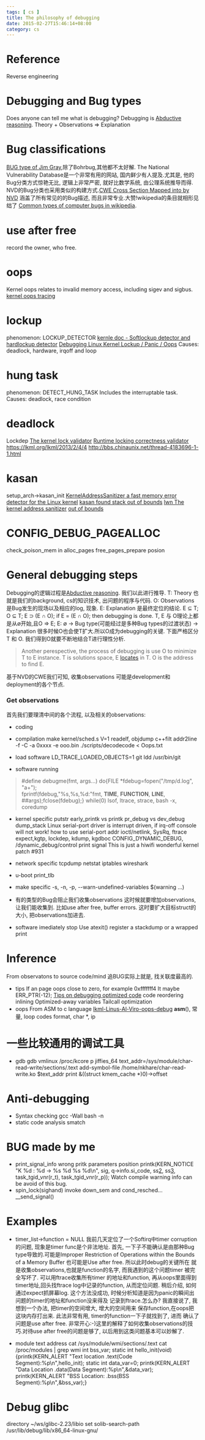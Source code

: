 ```yaml
---
tags: [ cs ] 
title: The philosophy of debugging
date: 2015-02-27T15:46:14+08:00 
category: cs
---
```


# Reference
Reverse engineering

# Debugging and Bug types
Does anyone can tell me what is debugging? Debugging is [Abductive reasoning][1].
Theory + Observations => Explanation

# Bug classifications
[BUG type of Jim Gray][2],除了Bohrbug,其他都不太好解.
The National Vulnerability Database是一个非常有用的网站, 国内鲜少有人提及.尤其是,
他的Bug分类方式惊艳无比, 逻辑上非常严密, 就好比数学系统, 由公理系统推导而得.
NVD的Bug分类也采用类似的构建方式.[CWE Cross Section Mapped into by NVD][3] 
涵盖了所有常见的的Bug描述, 而且非常专业.大赞!wikipedia的条目就相形见绌了
[Common types of computer bugs in wikipedia][4].

# use after free
record the owner, who free.

# oops
Kernel oops relates to invalid memory access, including sigev and sigbus.
[kernel oops tracing](https://www.kernel.org/doc/Documentation/oops-tracing.txt)

# lockup
phenomenon: LOCKUP_DETECTOR
[kernle doc - Softlockup detector and hardlockup detector](https://www.kernel.org/doc/Documentation/lockup-watchdogs.txt)
[Debugging Linux Kernel Lockup / Panic / Oops](http://www.av8n.com/computer/htm/kernel-lockup.htm)
Causes: deadlock, hardware, irqoff and loop

# hung task
phenomenon: DETECT_HUNG_TASK
Includes the interruptable task.
Causes: deadlock, race condition

# deadlock
Lockdep
[The kernel lock validator](https://lwn.net/Articles/185666/)
[Runtime locking correctness validator](https://www.kernel.org/doc/Documentation/locking/lockdep-design.txt)
https://lkml.org/lkml/2013/2/4/4
http://bbs.chinaunix.net/thread-4183696-1-1.html

# kasan
setup_arch->kasan_init
[KernelAddressSanitizer a fast memory error detector for the Linux kernel](http://events.linuxfoundation.org/sites/events/files/slides/LinuxCon%20North%20America%202015%20KernelAddressSanitizer.pdf)
[kasan found stack out of bounds](https://github.com/zfsonlinux/zfs/pull/4708/commits/01709937be3c28a89eff83e0e657a72826947506)
[lwn The kernel address sanitizer](https://lwn.net/Articles/612153/)
[out of bounds](https://lkml.org/lkml/2014/12/3/128)

# CONFIG_DEBUG_PAGEALLOC
check_poison_mem in alloc_pages
free_pages_prepare posion


# General debugging steps
Debugging的逻辑过程是[Abductive reasoning][1]. 我们以此进行推导.
T: Theory 也就是我们的background, cs的知识技术, 出问题的程序与代码.
O: Observations 是Bug发生的现场以及相应的log, 现象.
E: Explanation 是最终定位的结论.
E ⊆ T; O ⊆ T; E ⊃ (E ∩ O); 
if E = (E ∩ O); then debugging is done.
T, E 与 O理论上都是从∅开始,且O => E;
E: ∅ -> Bug type(可能经过是多种Bug types的过渡状态) -> Explanation 
很多时候O也会使T扩大.所以O成为debugging的关键.
下面严格区分T 和 O. 我们得到O就要不断地结合T进行理性分析.
> Another perespective, 
> the process of debugging is use O to minimize T to E instance.
> T is solutions space, E [locates][5] in T. O is the address to find E.

基于NVD的CWE我们可知, 收集observations 可能是development和deployment的各个节点.

### Get observations
首先我们要理清中间的各个流程, 以及相关的observations:

* coding 

* compilation
make kernel/sched.s V=1
readelf, objdump
c++filt 
addr2line -f -C -a 0xxxx -e ooo.bin
./scripts/decodecode < Oops.txt
* load software
LD_TRACE_LOADED_OBJECTS=1 git 
ldd /usr/bin/git
* software running
> #define debugme(fmt, args...) do{FILE *fdebug=fopen("/tmp/d.log", "a+"); \
> fprintf(fdebug,"%s,%s,%d:"fmt, __TIME__, __FUNCTION__, __LINE__, ##args);fclose(fdebug);} while(0)
lsof, ltrace, strace, bash -x, coredump
  * kernel specific
putstr early_printk vs printk pr_debug vs dev_debug dump_stack
Linux serial-port driver is interrupt driven, if irq-off console will not work!
how to use serial-port addr
ioctl/netlink, SysRq, ftrace expect,kgtp, lockdep, kdump, kgdboc
CONFIG_DYNAMIC_DEBUG, <debugfs>/dynamic_debug/control
print signal This is just a hiwifi wonderful kernel patch #931
  * network specific
tcpdump netstat iptables wireshark
  * u-boot
print_tlb
  * make specific
-s, -n, -p, --warn-undefined-variables
$(warning ...)
  * 有的类型的Bug会阻止我们收集observations
这时候就要增加observations,让我们能收集到. 比如use after free, buffer errors.
这时要扩大目标struct的大小, 把observations加进去.

* software imediately stop
Use atexit() register a stackdump or a wrapped print

# Inference 
From observatons to source code/mind 
追BUG实际上就是, 找关联度最高的.

* tips
If an page oops close to zero, for example 0xfffffff4
It maybe ERR_PTR(-12);
[Tips on debugging optimized code](http://www.stlinux.com/devel/debug/jtag/build?q=node/82)
code reordering inlining Optimized-away variables Tailcall optimization
* oops
From ASM to c language
[lkml-Linus-Al-Viro-oops-debug](http://yarchive.net/comp/linux/oops_decoding.html)
__asm__(), 常量, loop codes format, char *, ip 

[1]: https://en.wikipedia.org/wiki/Abductive_reasoning#Logic-based_abduction
[2]: http://www.opensourceforu.com/2010/10/joy-of-programming-types-of-bugs
[3]: https://nvd.nist.gov/cwe.cfm
[4]: https://en.wikipedia.org/wiki/Software_bug#Common_types_of_computer_bugs
[5]: https://nvd.nist.gov/cwe.cfm#cweIdEntry-CWE-1

# 一些比较通用的调试工具
* gdb
gdb vmlinux /proc/kcore
p jiffies_64
text_addr=/sys/module/char-read-write/sections/.text
add-symbol-file /home/nkhare/char-read-write.ko $text_addr
print &((struct kmem_cache *)0)->offset

# Anti-debugging
* Syntax checking
gcc -Wall
bash -n
* static code analysis
smatch

# BUG made by me
* print_signal_info wrong pritk parameters position
        printk(KERN_NOTICE "K %d : %d -> %s %d %s %d\n", sig, q->info.si_code,
                ss[2], ss[3], task_tgid_vnr(r_t), task_tgid_vnr(r_p));
 Watch compile warning info can be avoid of this bug.
* spin_lock(sighand) invoke down_sem and cond_resched...
	__send_signal()
# Examples
* timer_list->function = NULL
我前几天定位了一个Softirq中timer corruption的问题, 现象是timer func是个非法地址.
首先, 一下子不能确认是由那种Bug type导致的.可能是Improper Restriction of Operations 
within the Bounds of a Memory Buffer 也可能是Use after free. 所以此时debug的关键所在
就是收集observations,也就是function的名字, 而我遇到的这个问题timer 被完全写坏了. 
可以用ftrace收集所有timer 的地址和function, 再从oops里面得到timer地址,回头找ftrace
log中记录的function, 从而定位问题. 稍后介绍, 如何通过expect抓屏幕log.
这个方法没成功, 时候分析知道是因为panic的瞬间出问题的timer的地址和function没来得及
记录到ftrace.怎么办? 我直接说了, 我想到一个办法, 把timer的空间增大, 增大的空间用来
保存function,在oops把这块内存打出来. 此法非常有用, timer的function一下子就找到了, 进而
确认了问题是use after free. 非常开心:-)这里的解释了如何收集observations的技巧.对待use
after free的问题是够了, 以后用到这类问题基本可以妙解了.

* module text address 
cat /sys/module/wmi/sections/.text 
cat /proc/modules | grep wmi
int bss_var;
static int hello_init(void)
{printk(KERN_ALERT "Text location .text(Code Segment):%p\n",hello_init);
static int data_var=0;
printk(KERN_ALERT "Data Location .data(Data Segment):%p\n",&data_var);
printk(KERN_ALERT "BSS Location: .bss(BSS Segment):%p\n",&bss_var);}

# Debug glibc
directory ~/ws/glibc-2.23/libio
set solib-search-path /usr/lib/debug/lib/x86_64-linux-gnu/
